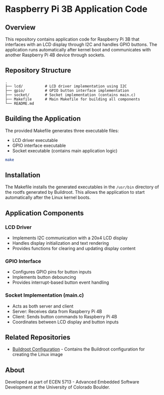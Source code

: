 # Raspberry Pi 3B Application Code

## Overview
This repository contains application code for Raspberry Pi 3B that interfaces with an LCD display through I2C and handles GPIO buttons. The application runs automatically after kernel boot and communicates with another Raspberry Pi 4B device through sockets.

## Repository Structure
```
.
├── lcd/          # LCD driver implementation using I2C
├── gpio/         # GPIO button interface implementation
├── socket/       # Socket implementation (contains main.c)
├── Makefile      # Main Makefile for building all components
└── README.md
```

## Building the Application
The provided Makefile generates three executable files:
- LCD driver executable
- GPIO interface executable
- Socket executable (contains main application logic)

```bash
make
```

## Installation
The Makefile installs the generated executables in the `/usr/bin` directory of the rootfs generated by Buildroot. This allows the application to start automatically after the Linux kernel boots.

## Application Components

### LCD Driver
- Implements I2C communication with a 20x4 LCD display
- Handles display initialization and text rendering
- Provides functions for clearing and updating display content

### GPIO Interface
- Configures GPIO pins for button inputs
- Implements button debouncing
- Provides interrupt-based button event handling

### Socket Implementation (main.c)
- Acts as both server and client
- Server: Receives data from Raspberry Pi 4B
- Client: Sends button commands to Raspberry Pi 4B
- Coordinates between LCD display and button inputs

## Related Repositories
- [Buildroot Configuration](https://github.com/cu-ecen-aeld/final-project-pranjalgupta1901) - Contains the Buildroot configuration for creating the Linux image

## About
Developed as part of ECEN 5713 - Advanced Embedded Software Development at the University of Colorado Boulder.
